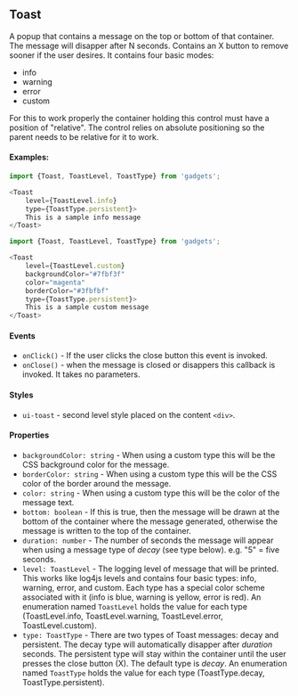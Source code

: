 <a name="module_Toast"></a>

## Toast
A popup that contains a message on the top or bottom of that container.
The message will disapper after N seconds.  Contains an X button to remove
sooner if the user desires.  It contains four basic modes:

- info
- warning
- error
- custom

For this to work properly the container holding this control must have a
position of "relative".  The control relies on absolute positioning so the
parent needs to be relative for it to work.

#### Examples:

```javascript
import {Toast, ToastLevel, ToastType} from 'gadgets';

<Toast
	level={ToastLevel.info}
	type={ToastType.persistent}>
	This is a sample info message
</Toast>
```

```javascript
import {Toast, ToastLevel, ToastType} from 'gadgets';

<Toast
	level={ToastLevel.custom}
	backgroundColor="#7fbf3f"
	color="magenta"
	borderColor="#3fbfbf"
	type={ToastType.persistent}>
	This is a sample custom message
</Toast>
```

#### Events
- `onClick()` - If the user clicks the close button this event is invoked.
- `onClose()` - when the message is closed or disappers this callback is
invoked.  It takes no parameters.

#### Styles
- `ui-toast` - second level style placed on the content `<div>`.

#### Properties
- `backgroundColor: string` - When using a custom type this will be the CSS
background color for the message.
- `borderColor: string` - When using a custom type this will be the CSS
color of the border around the message.
- `color: string` - When using a custom type this will be the color of the
message text.
- `bottom: boolean` - If this is true, then the message will be drawn at the
bottom of the container where the message generated, otherwise the message
is written to the top of the container.
- `duration: number` - The number of seconds the message will appear when
using a message type of *decay* (see type below). e.g. "5" = five seconds.
- `level: ToastLevel` - The logging level of message that will be printed.
This works like log4js levels and contains four basic types: info, warning,
error, and custom.  Each type has a special color scheme associated with it
(info is blue, warning is yellow, error is red).  An enumeration named
`ToastLevel` holds the value for each type (ToastLevel.info, ToastLevel.warning,
ToastLevel.error, ToastLevel.custom).
- `type: ToastType` - There are two types of Toast messages: decay and
persistent.  The decay type will automatically disapper after *duration*
seconds.  The persistent type will stay within the container until the user
presses the close button (X).  The default type is *decay*.  An enumeration
named `ToastType` holds the value for each type (ToastType.decay,
ToastType.persistent).

